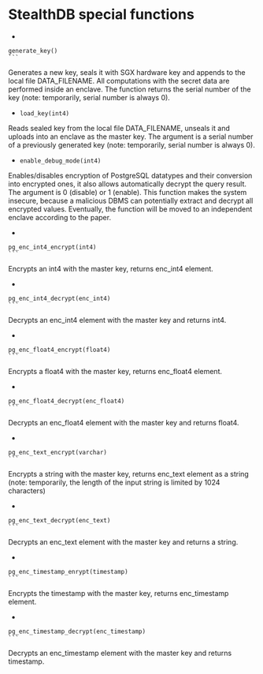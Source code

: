 # StealthDB special functions
*    ```
    generate_key()
    ```
Generates a new key, seals it with SGX hardware key and appends to the local file DATA_FILENAME. All computations with the secret data are performed inside an enclave. The function returns the serial number of the key (note: temporarily, serial number is always 0).

*   ```
    load_key(int4)
    ```
Reads sealed key from the local file DATA_FILENAME, unseals it and uploads into an enclave as the master key. The argument is a serial number of a previously generated key (note: temporarily, serial number is always 0).

*   ```
    enable_debug_mode(int4)
    ```
Enables/disables encryption of PostgreSQL datatypes and their conversion into encrypted ones, it also allows automatically decrypt the query result. The argument is 0 (disable) or 1 (enable). This function makes the system insecure, because a malicious DBMS can potentially extract and decrypt all encrypted values. Eventually, the function will be moved to an independent enclave according to the paper.
*    ```
    pg_enc_int4_encrypt(int4)
    ```
Encrypts an int4 with the master key, returns enc_int4 element.
*    ```
    pg_enc_int4_decrypt(enc_int4)
    ```
Decrypts an enc_int4 element with the master key and returns int4.
*    ```
    pg_enc_float4_encrypt(float4)
    ```
Encrypts a float4 with the master key, returns enc_float4 element.
*    ```
    pg_enc_float4_decrypt(enc_float4)
    ```
Decrypts an enc_float4 element with the master key and returns float4.
*    ```
    pg_enc_text_encrypt(varchar)
    ```
Encrypts a string with the master key, returns enc_text element as a string (note: temporarily, the length of the input string is limited by 1024 characters)
*    ```
    pg_enc_text_decrypt(enc_text)
    ```
Decrypts an enc_text element with the master key and returns a string.
*    ```
    pg_enc_timestamp_enrypt(timestamp)
    ```
Encrypts the timestamp with the master key, returns enc_timestamp element. 
*    ```
    pg_enc_timestamp_decrypt(enc_timestamp)
    ```
Decrypts an enc_timestamp element with the master key and returns timestamp.

